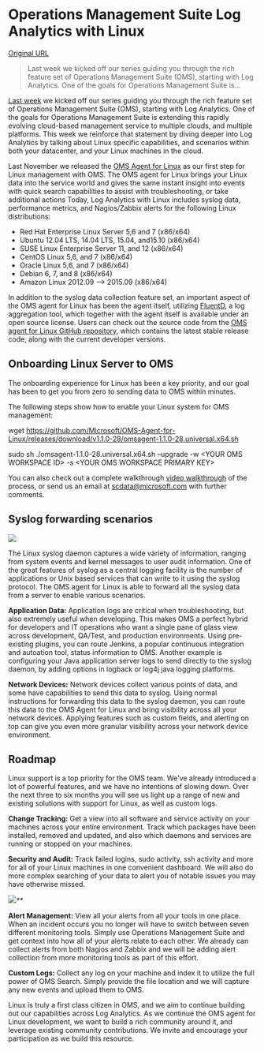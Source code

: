 # Operations Management Suite Log Analytics with Linux

[Original URL](http://blogs.technet.com/b/systemcenter/archive/2016/01/28/operations-management-suite-log-analytics-with-linux.aspx)

> Last week we kicked off our series guiding you through the rich feature set of Operations Management Suite (OMS), starting with Log Analytics. One of the goals for Operations Management Suite is...

[Last week](http://blogs.technet.com/b/systemcenter/archive/2016/01/21/a-tour-of-operations-management-suite-what-is-log-analytics.aspx) we kicked off our series guiding you through the rich feature set of Operations Management Suite (OMS), starting with Log Analytics. One of the goals for Operations Management Suite is extending this rapidly evolving cloud-based management service to multiple clouds, and multiple platforms. This week we reinforce that statement by diving deeper into Log Analytics by talking about Linux specific capabilities, and scenarios within both your datacenter, and your Linux machines in the cloud.

Last November we released the [OMS Agent for Linux](http://blogs.technet.com/b/momteam/archive/2015/11/04/oms-agent-for-linux-now-available.aspx) as our first step for Linux management with OMS. The OMS agent for Linux brings your Linux data into the service world and gives the same instant insight into events with quick search capabilities to assist with troubleshooting, or take additional actions Today, Log Analytics with Linux includes syslog data, performance metrics, and Nagios/Zabbix alerts for the following Linux distributions:

- Red Hat Enterprise Linux Server 5,6 and 7 (x86/x64)
- Ubuntu 12.04 LTS, 14.04 LTS, 15.04, and15.10 (x86/x64)
- SUSE Linux Enterprise Server 11, and 12 (x86/x64)
- CentOS Linux 5,6, and 7 (x86/x64)
- Oracle Linux 5,6, and 7 (x86/x64)
- Debian 6, 7, and 8 (x86/x64)
- Amazon Linux 2012.09 –> 2015.09 (x86/x64)

In addition to the syslog data collection feature set, an important aspect of the OMS agent for Linux has been the agent itself, utilizing [FluentD](https://github.com/fluent/fluentd), a log aggregation tool, which together with the agent itself is available under an open source license. Users can check out the source code from the [OMS agent for Linux GitHub repository](https://github.com/Microsoft/OMS-Agent-for-Linux), which contains the latest stable release code, along with the current developer versions.

## Onboarding Linux Server to OMS

The onboarding experience for Linux has been a key priority, and our goal has been to get you from zero to sending data to OMS within minutes.

The following steps show how to enable your Linux system for OMS management:

<span>wget <a href="https://github.com/Microsoft/OMS-Agent-for-Linux/releases/download/v1.1.0-28/omsagent-1.1.0-28.universal.x64.sh">https://github.com/Microsoft/OMS-Agent-for-Linux/releases/download/v1.1.0-28/omsagent-1.1.0-28.universal.x64.sh</a></span>

<span>sudo sh ./omsagent-1.1.0-28.universal.x64.sh –upgrade -w &lt;YOUR OMS WORKSPACE ID&gt; -s &lt;YOUR OMS WORKSPACE PRIMARY KEY&gt;</span>

You can also check out a complete walkthrough [video walkthrough](https://www.youtube.com/watch?v=7b4KxL7E5fw) of the process, or send us an email at [scdata@microsoft.com](mailto:scdata@microsoft.com) with further comments.

## Syslog forwarding scenarios

[![ ](http://blogs.technet.com/resized-image.ashx/__size/550x0/__key/communityserver-blogs-components-weblogfiles/00-00-00-59-30/OMS-Syslog-Diagram.png)](http://blogs.technet.com/cfs-file.ashx/__key/communityserver-blogs-components-weblogfiles/00-00-00-59-30/OMS-Syslog-Diagram.png)

The Linux syslog daemon captures a wide variety of information, ranging from system events and kernel messages to user audit information. One of the great features of syslog as a central logging facility is the number of applications or Unix based services that can write to it using the syslog protocol. The OMS agent for Linux is able to forward all the syslog data from a server to enable various scenarios.

**Application Data:** Application logs are critical when troubleshooting, but also extremely useful when developing. This makes OMS a perfect hybrid for developers and IT operations who want a single pane of glass view across development, QA/Test, and production environments. Using pre-existing plugins, you can route Jenkins, a popular continuous integration and autoation tool, status information to OMS. Another example is configuring your Java application server logs to send directly to the syslog daemon, by adding options in logback or log4j java logging platforms.

**Network Devices:** Network devices collect various points of data, and some have capabilities to send this data to syslog. Using normal instructions for forwarding this data to the syslog daemon, you can route this data to the OMS Agent for Linux and bring visibility across all your network devices. Applying features such as custom fields, and alerting on top can give you even more granular visibility across your network device environment.

## Roadmap

Linux support is a top priority for the OMS team. We've already introduced a lot of powerful features, and we have no intentions of slowing down. Over the next three to six months you will see us light up a range of new and existing solutions with support for Linux, as well as custom logs.

**Change Tracking:** Get a view into all software and service activity on your machines across your entire environment. Track which packages have been installed, removed and updated, and also which daemons and services are running or stopped on your machines.

**Security and Audit:** Track failed logins, sudo activity, ssh activity and more for all of your Linux machines in one convenient dashboard. We will also do more complex searching of your data to alert you of notable issues you may have otherwise missed.

[![ ](http://blogs.technet.com/resized-image.ashx/__size/550x0/__key/communityserver-blogs-components-weblogfiles/00-00-00-59-30/Security-and-Audit.jpg)](http://blogs.technet.com/cfs-file.ashx/__key/communityserver-blogs-components-weblogfiles/00-00-00-59-30/Security-and-Audit.jpg)_**_

**Alert Management:** View all your alerts from all your tools in one place. When an incident occurs you no longer will have to switch between seven different monitoring tools. Simply use Operations Management Suite and get context into how all of your alerts relate to each other. We already can collect alerts from both Nagios and Zabbix and we will be adding alert collection from more monitoring tools as part of this effort.

**Custom Logs:** Collect any log on your machine and index it to utilize the full power of OMS Search. Simply provide the file location and we will capture any new events and upload them to OMS.

Linux is truly a first class citizen in OMS, and we aim to continue building out our capabilities across Log Analytics. As we continue the OMS agent for Linux development, we want to build a rich community around it, and leverage existing community contributions. We invite and encourage your participation as we build this resource.
